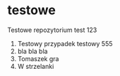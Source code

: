 # testowe
Testowe repozytorium test 123
1. Testowy przypadek testowy 555
2. bla bla bla
3. Tomaszek gra
4. W strzelanki
